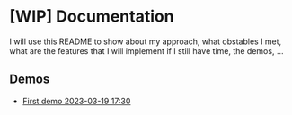# [WIP] Documentation

I will use this README to show about my approach, what obstables I met, what are the features that I will implement if I still have time, the demos, ...

## Demos
- [First demo 2023-03-19 17:30](https://share.cleanshot.com/L57jq1Qp)
